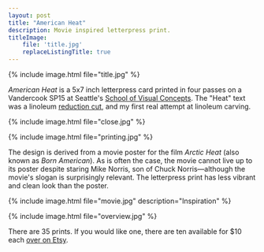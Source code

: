 ```yaml
---
layout: post
title: "American Heat"
description: Movie inspired letterpress print.
titleImage:
    file: 'title.jpg'
    replaceListingTitle: true
---
```


{% include image.html file="title.jpg" %}

*American Heat* is a 5x7 inch letterpress card printed in four passes on a Vandercook SP15 at Seattle's [School of Visual Concepts](https://www.svcseattle.com). The "Heat" text was a linoleum [reduction cut](http://www.boardingallrows.com/linoleum-reduction-prints), and my first real attempt at linoleum carving.


{% include image.html file="close.jpg" %}

{% include image.html file="printing.jpg" %}

The design is derived from a movie poster for the film *Arctic Heat* (also known as *Born American*). As is often the case, the movie cannot live up to its poster despite staring Mike Norris, son of Chuck Norris—although the movie's slogan is surprisingly relevant. The letterpress print has less vibrant and clean look than the poster.

{% include image.html file="movie.jpg" description="Inspiration" %}

{% include image.html file="overview.jpg" %}

There are 35 prints. If you would like one, there are ten available for $10 each [over on Etsy](https://www.etsy.com/listing/671982244/american-heat).

